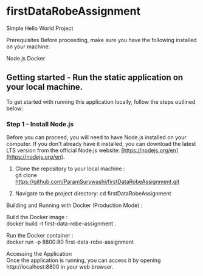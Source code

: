 # firstDataRobeAssignment
Simple Hello World Project


Prerequisites
Before proceeding, make sure you have the following installed on your machine:

Node.js 
Docker


## Getting started - Run the static application on your local machine.

To get started with running this application locally, follow the steps outlined below:

### Step 1 - Install Node.js

Before you can proceed, you will need to have Node.js installed on your computer. If you don't already have it installed, you can download the latest LTS version from the official Node.js website: [https://nodejs.org/en](https://nodejs.org/en).



1. Clone the repository to your local machine     :   
git clone https://github.com/ParamSurywashi/firstDataRobeAssignment.git

2. Navigate to the project directory:
cd firstDataRobeAssignment

Building and Running with Docker (Production Mode) :

Build the Docker image      :          
docker build -t first-data-robe-assignment .


Run the Docker container        :        
docker run -p 8800:80 first-data-robe-assignment


Accessing the Application       
Once the application is running, you can access it by opening http://localhost:8800 in your web browser.
